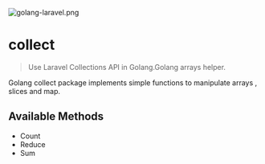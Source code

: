 
![golang-laravel.png](https://cdn.rawgit.com/jae-jae/_resources/master/img/golang-laravel.png)

# collect
 > Use Laravel Collections API in Golang.Golang arrays helper.
 
 Golang collect package  implements simple functions to manipulate arrays , slices and map.

## Available Methods
- Count
- Reduce
- Sum
